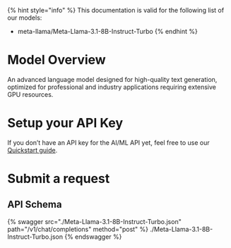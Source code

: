 [#references:start]: <> ({ "template": "openapi" })
{% hint style="info" %}
This documentation is valid for the following list of our models:
* meta-llama/Meta-Llama-3.1-8B-Instruct-Turbo
{% endhint %}

# Model Overview
An advanced language model designed for high-quality text generation, optimized for professional and industry applications requiring extensive GPU resources.

# Setup your API Key
If you don’t have an API key for the AI/ML API yet, feel free to use our [Quickstart guide](https://docs.aimlapi.com/quickstart/setting-up).

# Submit a request
## API Schema
{% swagger src="./Meta-Llama-3.1-8B-Instruct-Turbo.json" path="/v1/chat/completions" method="post" %}
./Meta-Llama-3.1-8B-Instruct-Turbo.json
{% endswagger %}

[#references:end]: <> ({})